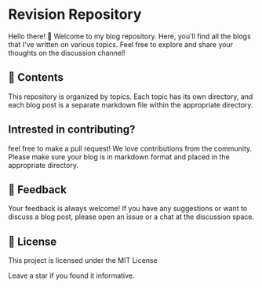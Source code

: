 # Revision Repository

Hello there! 👋 Welcome to my blog repository. Here, you'll find all the blogs that I've written on various topics. Feel free to explore and share your thoughts on the discussion channel!

## 📖 Contents

This repository is organized by topics. Each topic has its own directory, and each blog post is a separate markdown file within the appropriate directory.

## Intrested in contributing?

feel free to make a pull request! We love contributions from the community. Please make sure your blog is in markdown format and placed in the appropriate directory.

## 📮 Feedback
Your feedback is always welcome! If you have any suggestions or want to discuss a blog post, please open an issue or a chat at the discussion space.

## 📃 License
This project is licensed under the MIT License 

Leave a star if you found it informative. 
